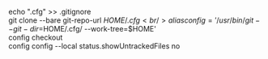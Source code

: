 echo ".cfg" >> .gitignore <br/>
git clone --bare git-repo-url $HOME/.cfg <br/>
alias config='/usr/bin/git --git-dir=$HOME/.cfg/ --work-tree=$HOME' <br/>
config checkout <br/>
config config --local status.showUntrackedFiles no


